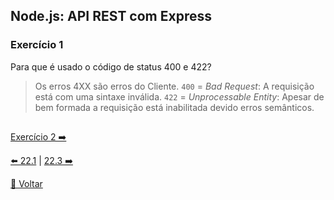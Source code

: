 ## Node.js: API REST com Express
### Exercício 1
Para que é usado o código de status 400 e 422?

> Os erros 4XX são erros do Cliente.
> `400` = _Bad Request_: A requisição está com uma sintaxe inválida.
> `422` = _Unprocessable Entity_: Apesar de bem formada a requisição está inabilitada devido erros semânticos.

##

[Exercício 2 ➡️](https://github.com/nnnnadia/trybe-exercicios/blob/main/modulo3-back-end/bloco22-introducao-desenvolvimento-web-nodejs/dia22-2/X-agora-a-pratica/exercicio2.md#nodejs-api-rest-com-express)

[⬅️ 22.1](https://github.com/nnnnadia/trybe-exercicios/blob/1e1f38c274882181b5ad49e77c3c2cab3344b109/modulo3-back-end/bloco22-introducao-desenvolvimento-web-nodejs/dia22-1/X-agora-a-pratica/exercicios.md#221-nodejs-runtime-ass%C3%ADncrono) | [22.3 ➡️](https://github.com/nnnnadia/trybe-exercicios/blob/main/modulo3-back-end/bloco22-introducao-desenvolvimento-web-nodejs/dia22-3/X-agora-a-pratica/exercicios.md#223-nodejs-testes-de-integra%C3%A7%C3%A3o)

[🚀 Voltar](https://github.com/nnnnadia/trybe-exercicios/blob/main/modulo3-back-end/bloco22-introducao-desenvolvimento-web-nodejs/dia22-2/X-agora-a-pratica/exercicios.md#222-nodejs-api-rest-com-express)
